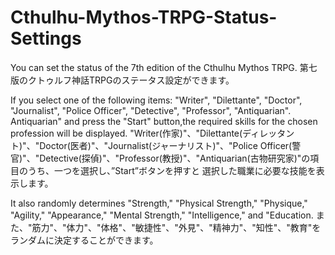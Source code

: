# Cthulhu-Mythos-TRPG-Status-Settings
You can set the status of the 7th edition of the Cthulhu Mythos TRPG. 
第七版のクトゥルフ神話TRPGのステータス設定ができます。

If you select one of the following items: "Writer", "Dilettante", "Doctor", "Journalist", "Police Officer", "Detective", "Professor", "Antiquarian". Antiquarian" and press the "Start" button,the required skills for the chosen profession will be displayed.
"Writer(作家)"、"Dilettante(ディレッタント)"、"Doctor(医者)"、"Journalist(ジャーナリスト)"、"Police Officer(警官)"、"Detective(探偵)"、"Professor(教授)"、"Antiquarian(古物研究家)"の項目のうち、一つを選択し、”Start”ボタンを押すと
選択した職業に必要な技能を表示します。

It also randomly determines "Strength," "Physical Strength," "Physique," "Agility," "Appearance," "Mental Strength," "Intelligence," and "Education.
 また、"筋力"、"体力"、"体格"、"敏捷性"、"外見"、"精神力"、"知性"、"教育"をランダムに決定することができます。
